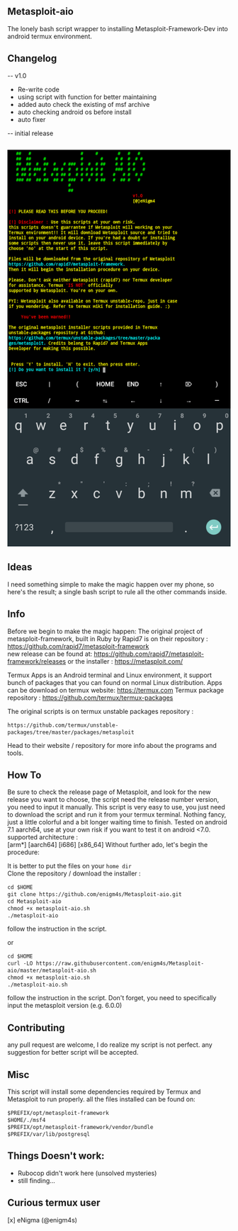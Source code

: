 ## Metasploit-aio
The lonely bash script wrapper to installing Metasploit-Framework-Dev into android termux environment.

## Changelog

-- v1.0
   - Re-write code
   - using script with function for better maintaining
   - added auto check the existing of msf archive
   - auto checking android os before install
   - auto fixer

-- initial release

## <p align="center">![Screenshot](https://github.com/enigm4s/Metasploit-aio/blob/master/Screenshot_20200821-184853.png)

## Ideas
I need something simple to make the magic happen over my phone, so here's the result; a single bash script to rule all the other commands inside.

## Info
Before we begin to make the magic happen:
The original project of metasploit-framework, built in Ruby by Rapid7 is on their repository :</br>
https://github.com/rapid7/metasploit-framework</br>
new release can be found at:
https://github.com/rapid7/metasploit-framework/releases
or the installer :
https://metasploit.com/

Termux Apps is an Android terminal and Linux environment, it support bunch of packages that you can found on normal Linux distribution.
Apps can be download on termux website:
https://termux.com
Termux package repository :
https://github.com/termux/termux-packages

The original scripts is on termux unstable packages repository :
```
https://github.com/termux/unstable-packages/tree/master/packages/metasploit
```
Head to their website / repository for more info about the programs and tools.

## How To
Be sure to check the release page of Metasploit, and look for the new release you want to choose,
the script need the release number version, you need to input it manually.
This script is very easy to use, you just need to download the script and run it from your termux terminal.
Nothing fancy, just a little colorful and a bit longer waiting time to finish.
Tested on android 7.1 aarch64, use at your own risk if you want to test it on android <7.0.
supported architecture :</br>
[arm*] [aarch64] [i686] [x86_64]
Without further ado, let's begin the procedure:

It is better to put the files on your `home dir` </br>
Clone the repository / download the installer :
```
cd $HOME
git clone https://github.com/enigm4s/Metasploit-aio.git
cd Metasploit-aio
chmod +x metasploit-aio.sh
./metasploit-aio
```
follow the instruction in the script.

or
```
cd $HOME
curl -LO https://raw.githubusercontent.com/enigm4s/Metasploit-aio/master/metasploit-aio.sh
chmod +x metasploit-aio.sh
./metasploit-aio.sh
```
follow the instruction in the script.
Don't forget, you need to specifically input the metasploit version (e.g. 6.0.0)

## Contributing
any pull request are welcome, I do realize my script is not perfect. any suggestion for better script will be accepted.

## Misc
This script will install some dependencies required by Termux and Metasploit to run properly.
all the files installed can be found on:
```
$PREFIX/opt/metasploit-framework
$HOME/./msf4
$PREFIX/opt/metasploit-framework/vendor/bundle
$PREFIX/var/lib/postgresql
```

## Things Doesn't work:
- Rubocop didn't work here (unsolved mysteries)
- still finding...

## Curious termux user
[x] eNigma (@enigm4s)

